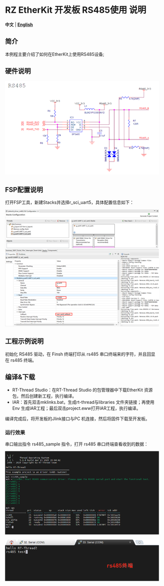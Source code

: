 # RZ EtherKit 开发板 RS485使用 说明

**中文** | [**English**](./README.md)

## 简介

本例程主要介绍了如何在EtherKit上使用RS485设备;

## 硬件说明

![image-20241126102525956](figures/image-20241126102525956.png)

## FSP配置说明

打开FSP工具，新建Stacks并选择r_sci_uart5，具体配置信息如下：

![image-20250421150150683](figures/image-20250421150150683.png)

## 工程示例说明

初始化 RS485 驱动，在 Finsh 终端打印从 rs485 串口终端来的字符，并且回显在 rs485 终端。

##  编译&下载

* RT-Thread Studio：在RT-Thread Studio 的包管理器中下载EtherKit 资源包，然后创建新工程，执行编译。
* IAR：首先双击mklinks.bat，生成rt-thread与libraries 文件夹链接；再使用Env 生成IAR工程；最后双击project.eww打开IAR工程，执行编译。

编译完成后，将开发板的Jlink接口与PC 机连接，然后将固件下载至开发板。

### 运行效果

串口输出指令 rs485_sample 指令，打开 rs485 串口终端查看收到的数据：

![image-20250421150911150](figures/image-20250421150911150.png)

![image-20250421150932481](figures/image-20250421150932481.png)
